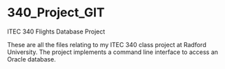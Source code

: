 # 340_Project_GIT
ITEC 340 Flights Database Project

These are all the files relating to my ITEC 340 class project at Radford University.
The project implements a command line interface to access an Oracle database.

